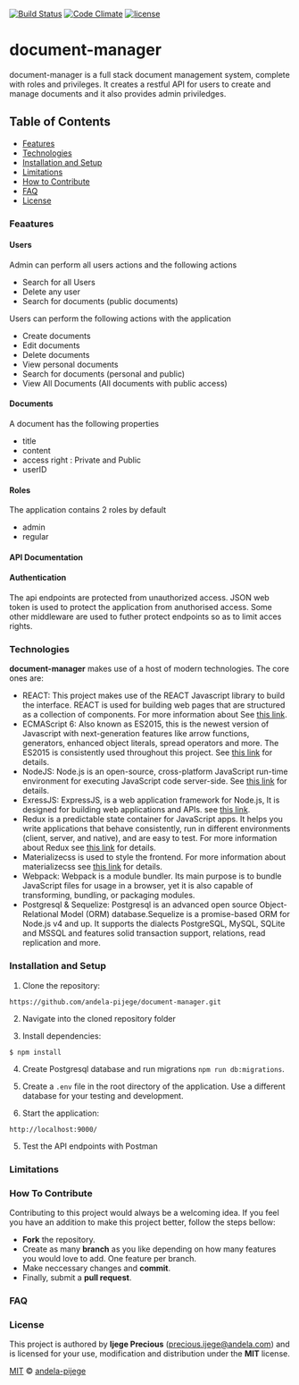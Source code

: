 [![Build Status](https://travis-ci.org/andela-pijege/document-manager.svg?branch=master)](https://travis-ci.org/andela-pijege/document-manager)
[![Code Climate](https://codeclimate.com/github/andela-pijege/document-manager/badges/gpa.svg)](https://codeclimate.com/github/andela-pijege/document-manager)
[![license](https://img.shields.io/github/license/mashape/apistatus.svg)]()
# document-manager
document-manager is a full stack document management system, complete with roles and privileges. It creates a restful API for users to create and manage documents and it also provides admin priviledges.

## Table of Contents

* [Features](#features)
* [Technologies](#technology)
* [Installation and Setup](#installation-and-setup)
* [Limitations](#limitations)
* [How to Contribute](#how-to-contribute)
* [FAQ](#faq)
* [License](#license)

### Feaatures

#### Users
Admin can perform all users actions and the following actions
  - Search for all Users
  - Delete any user
  - Search for documents (public documents)

Users can perform the following actions with the application
  - Create documents
  - Edit documents
  - Delete documents
  - View personal documents
  - Search for documents (personal and public)
  - View All Documents (All documents with public access)

#### Documents
A document has the following properties
  - title
  - content
  - access right : Private and Public
  - userID

#### Roles
The application contains 2 roles by default
  - admin
  - regular

#### API Documentation

#### Authentication
The api endpoints are protected from unauthorized access. JSON web token is used to protect the application from anuthorised access. Some other middleware are used to futher protect endpoints
 so as to limit acces rights.

### Technologies

**document-manager** makes use of a host of modern technologies. The core ones are:

* REACT: This project makes use of the REACT Javascript library to build the interface. REACT is used for building web pages that are structured as a collection of components. For more information about  See [this link](https://facebook.github.io/react/).
* ECMAScript 6: Also known as ES2015, this is the newest version of Javascript with 
    next-generation features like arrow functions, generators, enhanced object literals, 
    spread operators and more. The ES2015 is consistently used throughout this project. See [this link](https://en.wikipedia.org/wiki/ECMAScript) for details.
* NodeJS: Node.js is an open-source, cross-platform JavaScript run-time environment for executing JavaScript code server-side. 
    See [this link](https://en.wikipedia.org/wiki/Node.js) for details.
* ExressJS: ExpressJS, is a web application framework for Node.js, It is designed for building web applications and APIs. 
    see [this link](https://en.wikipedia.org/wiki/Express.js).
* Redux is a predictable state container for JavaScript apps. It helps you write applications that behave consistently, run in different environments (client, server, and native), and are       easy to test. For more information about Redux see [this link](http://redux.js.org/) for details.
* Materializecss is used to style the frontend. For more information about materializecss see [this link](http://materializecss.com/) for details.
* Webpack: Webpack is a module bundler. Its main purpose is to bundle JavaScript files for usage in a browser, yet it is also capable of transforming, bundling, or packaging modules.
* Postgresql & Sequelize: Postgresql is an advanced open source Object-Relational Model (ORM) database.Sequelize is a promise-based ORM for Node.js v4 and up. It supports the dialects PostgreSQL, MySQL, SQLite and MSSQL and features solid transaction support, relations, read replication and more.

### Installation and Setup

1. Clone the repository:
```
https://github.com/andela-pijege/document-manager.git
```
2. Navigate into the cloned repository folder

3. Install dependencies:
```
$ npm install
```
4.  Create Postgresql database and run migrations `npm run db:migrations`.

5. Create a `.env` file in the root directory of the application. Use a different database for your testing and development.

6. Start the application:

```
http://localhost:9000/
```

5. Test the API endpoints with Postman

### Limitations

### How To Contribute
Contributing to this project would always be a welcoming idea. If you feel you have an addition to make this project better, follow the steps bellow:

- **Fork** the repository.
- Create as many **branch** as you like depending on how many features you would love to add. One feature per branch.
- Make neccessary changes and **commit**.
- Finally, submit a **pull request**.

### FAQ

### License

This project is authored by **Ijege Precious** (precious.ijege@andela.com) and is licensed for your use, modification and distribution under the **MIT** license. 

[MIT][license] © [andela-pijege][author]

<!-- Definitions -->

[license]: LICENSE

[author]: andela-pijege